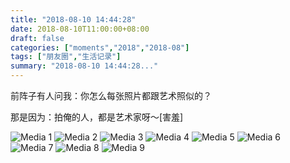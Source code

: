 ```yaml
---
title: "2018-08-10 14:44:28"
date: 2018-08-10T11:00:00+08:00
draft: false
categories: ["moments","2018","2018-08"]
tags: ["朋友圈","生活记录"]
summary: "2018-08-10 14:44:28..."
---
```


前阵子有人问我：你怎么每张照片都跟艺术照似的？

那是因为：拍俺的人，都是艺术家呀～[害羞]

![Media 1](/Moments/photos/2018-08-10/201808101444280.jpg)
![Media 2](/Moments/photos/2018-08-10/201808101444281.jpg)
![Media 3](/Moments/photos/2018-08-10/201808101444282.jpg)
![Media 4](/Moments/photos/2018-08-10/201808101444283.jpg)
![Media 5](/Moments/photos/2018-08-10/201808101444284.jpg)
![Media 6](/Moments/photos/2018-08-10/201808101444285.jpg)
![Media 7](/Moments/photos/2018-08-10/201808101444286.jpg)
![Media 8](/Moments/photos/2018-08-10/201808101444287.jpg)
![Media 9](/Moments/photos/2018-08-10/201808101444288.jpg)

